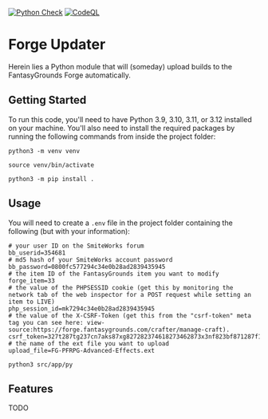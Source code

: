 [![Python Check](https://github.com/bmos/fg_forge_updater/actions/workflows/lint-python.yml/badge.svg)](https://github.com/bmos/fg_forge_updater/actions/workflows/lint-python.yml) [![CodeQL](https://github.com/bmos/fg_forge_updater/actions/workflows/github-code-scanning/codeql/badge.svg)](https://github.com/bmos/fg_forge_updater/actions/workflows/github-code-scanning/codeql)

# Forge Updater

Herein lies a Python module that will (someday) upload builds to the FantasyGrounds Forge automatically.

## Getting Started

To run this code, you'll need to have Python 3.9, 3.10, 3.11, or 3.12 installed on your machine. You'll also need to
install the required packages by running the following commands from inside the project folder:

```shell
python3 -m venv venv
```
```shell
source venv/bin/activate
```
```shell
python3 -m pip install .
```

## Usage

You will need to create a `.env` file in the project folder containing the following (but with your information):
```env
# your user ID on the SmiteWorks forum
bb_userid=354681
# md5 hash of your SmiteWorks account password
bb_password=0800fc577294c34e0b28ad2839435945
# the item ID of the FantasyGrounds item you want to modify
forge_item=33
# the value of the PHPSESSID cookie (get this by monitoring the network tab of the web inspector for a POST request while setting an item to LIVE)
php_session_id=mk7294c34e0b28ad2839435945
# the value of the X-CSRF-Token (get this from the "csrf-token" meta tag you can see here: view-source:https://forge.fantasygrounds.com/crafter/manage-craft).
csrf_token=327t287tg237cn7aks87xg827282374618273462873x3nf823bf871287f1xm186f18
# the name of the ext file you want to upload
upload_file=FG-PFRPG-Advanced-Effects.ext
```


```shell
python3 src/app/py
```

## Features

TODO
